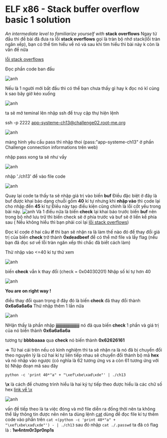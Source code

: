 # ELF x86 - Stack buffer overflow basic 1 solution
*An intermediate level to familiarize yourself with* **stack overflows**
Ngay từ đầu thì đề bài đã đưa ra lỗi **stack overflows** gọi là tràn bộ nhớ stack(lỗi tràn ngăn xếp), bạn có thể tìm hiểu về nó và sau khi tìm hiểu thì bài này k còn là vấn đề nữa

[lỗi stack overflows](https://vi.wikipedia.org/wiki/L%E1%BB%97i_tr%C3%A0n_ng%C4%83n_x%E1%BA%BFp)

Đọc phần code ban đầu

![anh](image/2.png)

Nếu là 1 người mới bắt đầu thì có thể bạn chưa thấy gì hay k đọc nó kĩ củng k sao bây giờ kéo xuống 

![anh](image/1.png)

ta sẽ mở teminal lên nhập ssh để truy cập thự hiện lệnh

ssh -p 2222 app-systeme-ch13@challenge02.root-me.org 

![anh](image/3.png)

màng hình yêu cầu pass thì nhập thoi (pass:"app-systeme-ch13" ở phần Challenge connection informations trên web)

nhập pass xong ta sẽ như vầy

![anh](image/4.png)

nhập './ch13' để vào file code 

![anh](image/5.png)

Quay lại code ta thấy ta sẽ nhập giá trị vào biến **buf** Điều đặc biệt ở đây là buf được khai báo dạng chuỗi gồm **40** kí tự nhưng khi **nhập vào** thì code lại cho nhập đến **45** kí tự Điều này tạo điều kiện cũng chính là lỗi cốt yếu trong bài này. 
![anh](image/6.png)
Và 1 điều nữa là biến **check** lại khai báo trước biến **buf** nên trong bộ nhớ lưu trữ thì biến check sẽ ở phía trước và buf sẽ ở liền kề phía sau ( Nếu không hiểu thì bạn phải coi lại [lỗi stack overflows](https://vi.wikipedia.org/wiki/L%E1%BB%97i_tr%C3%A0n_ng%C4%83n_x%E1%BA%BFp))

Đọc kĩ code ở hai câu **if** thì bạn sẽ nhận ra là làm thế nào đó để thay đổi giá trị của biến **check** trở thành **0xdeadbeef** để có thể mở file và lấy flag (nếu bạn đã đọc sơ về lỗi tràn ngăn xếp thì chắc đã biết cách làm)

Thử nhập vào <=40 kí tự thử xem 

![anh](image/7.png)

biến **check** vẫn k thay đổi (check = 0x04030201) 
Nhập số kí tự hơn 40 

![anh](image/8.png)

**You are on right way !**

điều thay đổi quan trọng ở đây đó là biến **check** đã thay đổi thành **0x6a6a6a6a**
Thử nhập thêm 1 lần nữa 

![anh](image/10.png)

NHận thấy là phần nhập **jjjjjjjjjjjjjjjjjjjj** nó đã qua biến **check** 1 phần và giá trị của nó biến thành **0x6a6a6a6a** 

tương tự  **bbbbaaaa** qua **check** nó biến thành **0x62626161**

=> Từ hai cái trên nếu có kinh nghiệm thì ta sẽ nhận ra là nó đã bị chuyển đổi theo nguyên lý là cứ hai kí tự liên tiếp nhau sẽ chuyển đổi thành bộ mã **hex** và nó nhập vào ngược (có nghĩa là 62 tương ứng vs a còn 61 tương ứng với b)
Nhập đoạn mã sau đây 

``` python -c 'print 40*"a" + "\xef\xbe\xad\xde"' | ./ch13 ```

**\x** là cách để chương trình hiểu là hai ký tự tiếp theo được hiểu là các chữ số hex 
[link về \x](https://stackoverflow.com/questions/2672326/what-does-a-leading-x-mean-in-a-python-string-xaa)

![anh](image/11.png)

vấn đề tiếp theo là ta việc đóng và mở file diễn ra đồng thời nên ta không thể lấy thông tin được nên
nên ta dùng lệnh [cat](https://mike632t.wordpress.com/2016/03/22/implementing-cat-in-python/) dùng để đọc file kí tự 
thêm code vào phần trên 
``` cat <(python -c 'print 40*"a" + "\xef\xbe\xad\xde"') - | ./ch13 ```
sau đó nhập 
``` cat ./.passwd ```
ta đã có flag là : **1w4ntm0r3pr0np1s**
